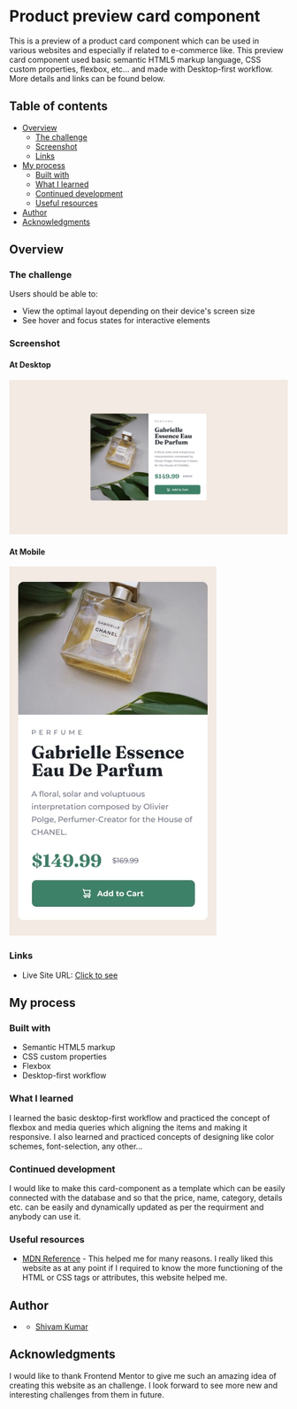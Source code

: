 # Product preview card component

This is a preview of a product card component which can be used in various websites and especially if related to e-commerce like. This preview card component used basic semantic HTML5 markup language, CSS custom properties, flexbox, etc... and made with Desktop-first workflow. More details and links can be found below.

## Table of contents

- [Overview](#overview)
  - [The challenge](#the-challenge)
  - [Screenshot](#screenshot)
  - [Links](#links)
- [My process](#my-process)
  - [Built with](#built-with)
  - [What I learned](#what-i-learned)
  - [Continued development](#continued-development)
  - [Useful resources](#useful-resources)
- [Author](#author)
- [Acknowledgments](#acknowledgments)

## Overview

### The challenge

Users should be able to:

- View the optimal layout depending on their device's screen size
- See hover and focus states for interactive elements

### Screenshot
#### At Desktop
![](./design/desktop-design.jpg)
#### At Mobile
![](./design/mobile-design.jpg)
### Links

- Live Site URL: [Click to see](https://itsme-shivamkumar.github.io/Product-preview-card-Perfume-/)

## My process

### Built with

- Semantic HTML5 markup
- CSS custom properties
- Flexbox
- Desktop-first workflow

### What I learned

I learned the basic desktop-first workflow and practiced the concept of flexbox and media queries which aligning the items and making it responsive. I also learned and practiced concepts of designing like color schemes, font-selection, any other...

### Continued development

I would like to make this card-component as a template which can be easily connected with the database and so that the price, name, category, details etc. can be easily and dynamically updated as per the requirment and anybody can use it.

### Useful resources

- [MDN Reference](https://developer.mozilla.org/en-US/docs/Web/CSS/Reference) - This helped me for many reasons. I really liked this website as at any point if I required to know the more functioning of the HTML or CSS tags or attributes, this website helped me.

## Author

- - [Shivam Kumar](#)

## Acknowledgments

I would like to thank Frontend Mentor to give me such an amazing idea of creating this website as an challenge. I look forward to see more new and interesting challenges from them in future.
